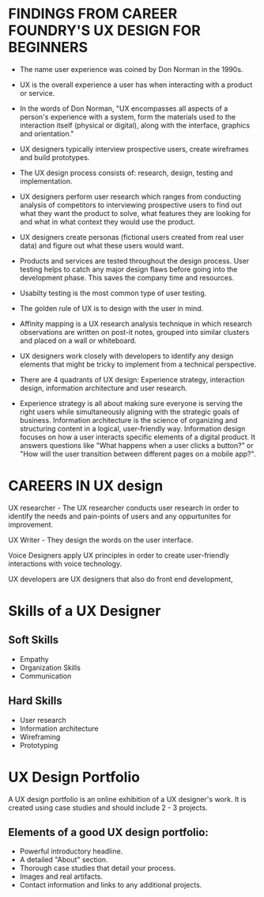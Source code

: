 # FINDINGS FROM CAREER FOUNDRY'S UX DESIGN FOR BEGINNERS

* The name user experience was coined by Don Norman in the 1990s.
* UX is the overall experience a user has when interacting with a product or service.
* In the words of Don Norman, "UX encompasses all aspects of a person's experience with a system, form the materials used to the interaction itself (physical or digital), along with the interface, graphics and orientation."
* UX designers typically interview prospective users, create wireframes and build prototypes.
* The UX design process consists of: research, design, testing and implementation.
* UX designers perform user research which ranges from conducting analysis of competitors to interviewing prospective users to find out what they want the product to solve, what features they are looking for and what in what context they would use the product.
* UX designers create personas (fictional users created from real user data) and figure out what these users would want.
* Products and services are tested throughout the design process. User testing helps to catch any major design flaws before going into the development phase. This saves the company time and resources.
* Usabilty testing is the most common type of user testing.
* The golden rule of UX is to design with the user in mind.
* Affinity mapping is a UX research analysis technique in which research observations are written on post-it notes, grouped into similar clusters and placed on a wall or whiteboard.
* UX designers work closely with developers to identify any design elements that might be tricky to implement from a technical perspective.

* There are 4 quadrants of UX design: Experience strategy, interaction design, information architecture and user research.
* Experience strategy is all about making sure everyone is serving the right users while simultaneously aligning with the strategic goals of business.
Information architecture is the science of organizing and structuring content in a logical, user-friendly way.
Information design focuses on how a user interacts specific elements of a digital product. It answers questions like "What happens when a user clicks a button?" or "How will the user transition between different pages on a mobile app?".

# CAREERS IN UX design

UX researcher - The UX researcher conducts user research in order to identify the needs and pain-points of users and any oppurtunites for improvement.

UX Writer - They design the words on the user interface.

Voice Designers apply UX principles in order to create user-friendly interactions with voice technology.

UX developers are UX designers that also do front end development,

# Skills of a UX Designer
## Soft Skills
* Empathy
* Organization Skills
* Communication
## Hard Skills
* User research
* Information architecture
* Wireframing
* Prototyping

# UX Design Portfolio
A UX design portfolio is an online exhibition of a UX designer's work. It is created using case studies and should include 2 - 3 projects.
## Elements of a good UX design portfolio:
* Powerful introductory headline.
* A detailed "About" section.
* Thorough case studies that detail your process.
* Images and real artifacts.
* Contact information and links to any additional projects.
